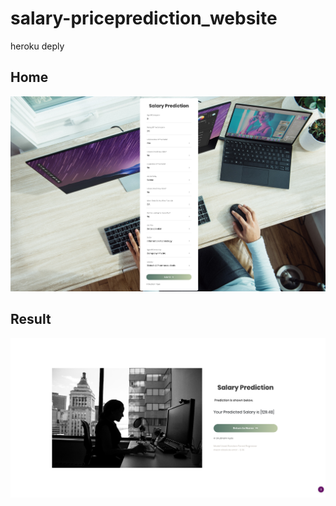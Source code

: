 # salary-priceprediction_website
 heroku deply

## Home
<span style="display:block;text-align:center">![](images/home_page.png)</span>

## Result
<span style="display:block;text-align:center">![](images/result.png)</span>
